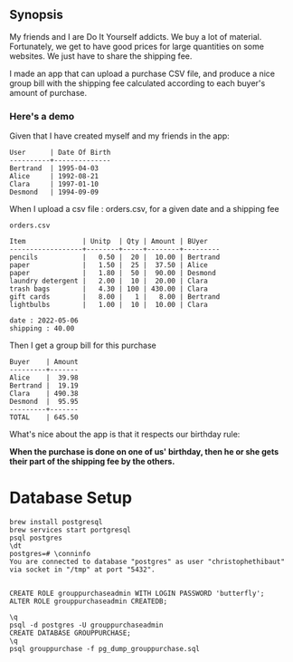 ## Synopsis

My friends and I are Do It Yourself addicts. We buy a lot of material. Fortunately, we get to have good prices for large quantities on some websites. We just have to share the shipping fee.

I made an app that can upload a purchase CSV file, and produce a nice group bill   with the shipping fee calculated according to each buyer's amount of purchase.

### Here's a demo

Given that I have created myself and my friends in the app:

```
User      | Date Of Birth
----------+--------------
Bertrand  | 1995-04-03
Alice     | 1992-08-21
Clara     | 1997-01-10
Desmond   | 1994-09-09

```

When I upload a csv file : orders.csv, for a given date and a shipping fee

```
orders.csv

Item              | Unitp  | Qty | Amount | BUyer
------------------+--------+-----+--------+---------
pencils           |   0.50 |  20 |  10.00 | Bertrand
paper             |   1.50 |  25 |  37.50 | Alice
paper             |   1.80 |  50 |  90.00 | Desmond
laundry detergent |   2.00 |  10 |  20.00 | Clara
trash bags        |   4.30 | 100 | 430.00 | Clara
gift cards        |   8.00 |   1 |   8.00 | Bertrand
lightbulbs        |   1.00 |  10 |  10.00 | Clara

date : 2022-05-06
shipping : 40.00

```

Then I get a group bill for this purchase

```
Buyer    | Amount
---------+-------
Alice    |  39.98
Bertrand |  19.19
Clara    | 490.38
Desmond  |  95.95
---------+-------
TOTAL    | 645.50

```

What's nice about the app is that it respects our birthday rule:

**When the purchase is done on one of us' birthday, then he or she gets their part of the shipping fee by the others.**

# Database Setup

    brew install postgresql
    brew services start portgresql
    psql postgres
    \dt
    postgres=# \conninfo
    You are connected to database "postgres" as user "christophethibaut" via socket in "/tmp" at port "5432".


    CREATE ROLE grouppurchaseadmin WITH LOGIN PASSWORD 'butterfly';
    ALTER ROLE grouppurchaseadmin CREATEDB;

    \q
    psql -d postgres -U grouppurchaseadmin
    CREATE DATABASE GROUPPURCHASE;
    \q
    psql grouppurchase -f pg_dump_grouppurchase.sql
